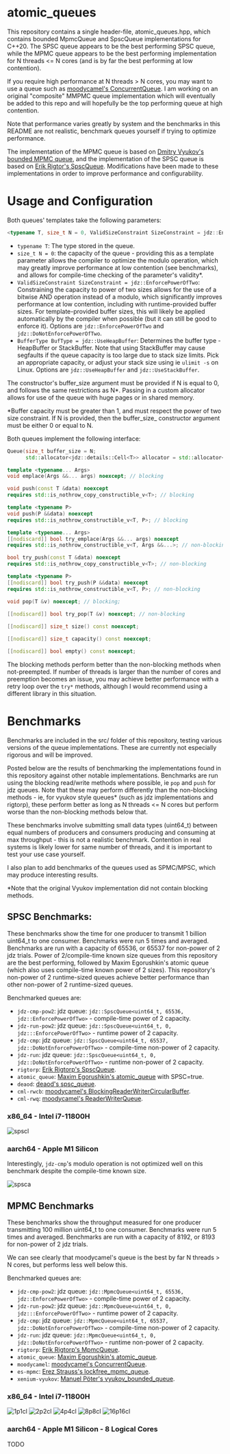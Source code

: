 # atomic_queues

This repository contains a single header-file, atomic_queues.hpp, which contains bounded MpmcQueue and SpscQueue implementations for C++20. The SPSC queue appears to be the best performing SPSC queue, while the MPMC queue appears to be the best performing implementation for N threads <= N cores (and is by far the best performing at low contention).

If you require high performance at N threads > N cores, you may want to use a queue such as [moodycamel's ConcurrentQueue](https://github.com/cameron314/concurrentqueue). I am working on an original "composite" MMPMC queue implementation which will eventually be added to this repo and will hopefully be the top performing queue at high contention.

Note that performance varies greatly by system and the benchmarks in this README are not realistic, benchmark queues yourself if trying to optimize performance.

The implementation of the MPMC queue is based on [Dmitry Vyukov's bounded MPMC queue](https://www.1024cores.net/home/lock-free-algorithms/queues/bounded-mpmc-queue), and the implementation of the SPSC queue is based on [Erik Rigtor's SpscQueue](https://github.com/rigtorp/SPSCQueue). Modifications have been made to these implementations in order to improve performance and configurability.

# Usage and Configuration

Both queues' templates take the following parameters:
```c++
<typename T, size_t N = 0, ValidSizeConstraint SizeConstraint = jdz::EnforcePowerOfTwo, BufferType BufType = jdz::UseHeapBuffer>
```

- `typename T`: The type stored in the queue.
- `size_t N = 0`: the capacity of the queue - providing this as a template parameter allows the compiler to optimize the modulo operation, which may greatly improve performance at low contention (see benchmarks), and allows for compile-time checking of the parameter's validity*.
- `ValidSizeConstraint SizeConstraint = jdz::EnforcePowerOfTwo`: Constraining the capacity to power of two sizes allows for the use of a bitwise AND operation instead of a modulo, which significantly improves performance at low contention, including with runtime-provided buffer sizes. For template-provided buffer sizes, this will likely be applied automatically by the compiler when possible (but it can still be good to enforce it). Options are `jdz::EnforcePowerOfTwo` and `jdz::DoNotEnforcePowerOfTwo`.
- `BufferType BufType = jdz::UseHeapBuffer`: Determines the buffer type - HeapBuffer or StackBuffer. Note that using StackBuffer may cause segfaults if the queue capacity is too large due to stack size limits. Pick an appropriate capacity, or adjust your stack size using ie `ulimit -s` on Linux. Options are `jdz::UseHeapBuffer` and `jdz::UseStackBuffer`.

The constructor's buffer_size argument must be provided if N is equal to 0, and follows the same restrictions as N*. Passing in a custom allocator allows for use of the queue with huge pages or in shared memory.

*Buffer capacity must be greater than 1, and must respect the power of two size constraint. If N is provided, then the buffer_size_ constructor argument must be either 0 or equal to N.

Both queues implement the following interface:

```c++
Queue(size_t buffer_size = N;
      std::allocator<jdz::details::Cell<T>> allocator = std::allocator<jdz::details::Cell<T>>());

template <typename... Args>
void emplace(Args &&... args) noexcept; // blocking 

void push(const T &data) noexcept
requires std::is_nothrow_copy_constructible_v<T>; // blocking

template <typename P>
void push(P &&data) noexcept
requires std::is_nothrow_constructible_v<T, P>; // blocking

template <typename... Args>
[[nodiscard]] bool try_emplace(Args &&... args) noexcept
requires std::is_nothrow_constructible_v<T, Args &&...>; // non-blocking

bool try_push(const T &data) noexcept
requires std::is_nothrow_copy_constructible_v<T>; // non-blocking

template <typename P>
[[nodiscard]] bool try_push(P &&data) noexcept
requires std::is_nothrow_constructible_v<T, P>; // non-blocking

void pop(T &v) noexcept; // blocking;
    
[[nodiscard]] bool try_pop(T &v) noexcept; // non-blocking

[[nodiscard]] size_t size() const noexcept;

[[nodiscard]] size_t capacity() const noexcept;

[[nodiscard]] bool empty() const noexcept;
```

The blocking methods perform better than the non-blocking methods when not-preempted. If number of threads is larger than the number of cores and preemption becomes an issue, you may achieve better performance with a retry loop over the `try*` methods, although I would recommend using a different library in this situation.

# Benchmarks
Benchmarks are included in the src/ folder of this repository, testing various versions of the queue implementations. These are currently not especially rigorous and will be improved.

Posted below are the results of benchmarking the implementations found in this repository against other notable implementations. Benchmarks are run using the blocking read/write methods where possible, ie `pop` and `push` for jdz queues. Note that these may perform differently than the non-blocking methods - ie, for vyukov style queues* (such as jdz implementations and rigtorp), these perform better as long as N threads <= N cores but perform worse than the non-blocking methods below that.

These benchmarks involve submitting small data types (uint64_t) between equal numbers of producers and consumers producing and consuming at max throughput - this is not a realistic benchmark. Contention in real systems is likely lower for same number of threads, and it is important to test your use case yourself.

I also plan to add benchmarks of the queues used as SPMC/MPSC, which may produce interesting results.

*Note that the original Vyukov implementation did not contain blocking methods.

## SPSC Benchmarks:
These benchmarks show the time for one producer to transmit 1 billion uint64_t to one consumer. Benchmarks were run 5 times and averaged. Benchmarks are run with a capacity of 65536, or 65537 for non-power of 2 jdz trials. Power of 2/compile-time known size queues from this repository are the best performing, followed by Maxim Egorushkin's atomic queue (which also uses compile-time known power of 2 sizes). This repository's non-power of 2 runtime-sized queues achieve better performance than other non-power of 2 runtime-sized queues.

Benchmarked queues are:

- `jdz-cmp-pow2`: jdz queue: `jdz::SpscQueue<uint64_t, 65536, jdz::EnforcePowerOfTwo>` - compile-time power of 2 capacity.
- `jdz-run-pow2`: jdz queue: `jdz::SpscQueue<uint64_t, 0, jdz:::EnforcePowerOfTwo>` - runtime power of 2 capacity.
- `jdz-cmp`:      jdz queue: `jdz::SpscQueue<uint64_t, 65537, jdz::DoNotEnforcePowerOfTwo>` - compile-time non-power of 2 capacity.
- `jdz-run`:      jdz queue: `jdz::SpscQueue<uint64_t, 0, jdz::DoNotEnforcePowerOfTwo>` - runtime non-power of 2 capacity.
- `rigtorp`:      [Erik Rigtorp's SpscQueue](https://github.com/rigtorp/SPSCQueue).
- `atomic_queue`: [Maxim Egorushkin's atomic_queue](https://github.com/max0x7ba/atomic_queue) with SPSC=true.
- `deaod`:        [deaod's spsc_queue](https://github.com/Deaod/spsc_queue).
- `cml-rwcb`:     [moodycamel's BlockingReaderWriterCircularBuffer](https://github.com/cameron314/readerwriterqueue).
- `cml-rwq`:      [moodycamel's ReaderWriterQueue](https://github.com/cameron314/readerwriterqueue).

### x86_64 - Intel i7-11800H

![spscl](https://i.imgur.com/MAqus9m.png)

### aarch64 - Apple M1 Silicon

Interestingly, `jdz-cmp`'s modulo operation is not optimized well on this benchmark despite the compile-time known size.

![spsca](https://i.imgur.com/QqPnC5W.png)

## MPMC Benchmarks
These benchmarks show the throughput measured for one producer transmitting 100 million uint64_t to one consumer. Benchmarks were run 5 times and averaged. Benchmarks are run with a capacity of 8192, or 8193 for non-power of 2 jdz trials.

We can see clearly that moodycamel's queue is the best by far N threads > N cores, but performs less well below this.

Benchmarked queues are:

- `jdz-cmp-pow2`:  jdz queue: `jdz::MpmcQueue<uint64_t, 65536, jdz::EnforcePowerOfTwo>` - compile-time power of 2 capacity.
- `jdz-run-pow2`:  jdz queue: `jdz::MpmcQueue<uint64_t, 0, jdz:::EnforcePowerOfTwo>` - runtime power of 2 capacity.
- `jdz-cmp`:       jdz queue: `jdz::MpmcQueue<uint64_t, 65537, jdz::DoNotEnforcePowerOfTwo>` - compile-time non-power of 2 capacity.
- `jdz-run`:       jdz queue: `jdz::MpmcQueue<uint64_t, 0, jdz::DoNotEnforcePowerOfTwo>` - runtime non-power of 2 capacity.
- `rigtorp`:       [Erik Rigtorp's MpmcQueue](https://github.com/rigtorp/MPMCQueue).
- `atomic_queue`:  [Maxim Egorushkin's atomic_queue](https://github.com/max0x7ba/atomic_queue).
- `moodycamel`:    [moodycamel's ConcurrentQueue](https://github.com/cameron314/concurrentqueue).
- `es-mpmc`:       [Erez Strauss's lockfree_mpmc_queue](https://github.com/erez-strauss).
- `xenium-vyukov`: [Manuel Pöter's vyukov_bounded_queue](https://github.com/mpoeter/xenium/tree/master).

### x86_64 - Intel i7-11800H
![1p1cl](https://i.imgur.com/2aVkRSG.png)
![2p2cl](https://i.imgur.com/2jvkYWb.png)
![4p4cl](https://i.imgur.com/hjwKwZA.png)
![8p8cl](https://i.imgur.com/0ij0eo8.png)
![16p16cl](https://i.imgur.com/1ZoUIlb.png)

### aarch64 - Apple M1 Silicon - 8 Logical Cores

TODO
